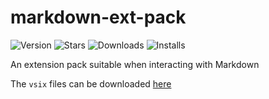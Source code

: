 # markdown-ext-pack

![Version](https://vsmarketplacebadge.apphb.com/version/NdagiStanley.markdown-ext-pack.svg)
![Stars](https://vsmarketplacebadge.apphb.com/rating-star/NdagiStanley.markdown-ext-pack.svg
)
![Downloads](https://vsmarketplacebadge.apphb.com/downloads/NdagiStanley.markdown-ext-pack.svg
)
![Installs](https://vsmarketplacebadge.apphb.com/installs/NdagiStanley.markdown-ext-pack.svg
)

An extension pack suitable when interacting with Markdown

The `vsix` files can be downloaded [here](https://marketplace.visualstudio.com/items?itemName=NdagiStanley.markdown-ext-pack&ssr=false#version-history)
